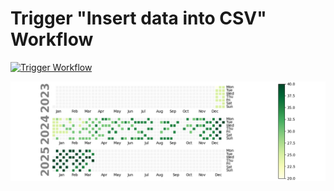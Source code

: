 # Trigger "Insert data into CSV" Workflow

[![Trigger Workflow](https://img.shields.io/badge/Trigger%20Insert%20data%20into%20CSV-Click%20Here-blue)](https://github.com/LaurenceCheng/pushups-records/actions/workflows/insert-data.yml?query=workflow_dispatch)

![PLOT IMAGE](./result.png)
